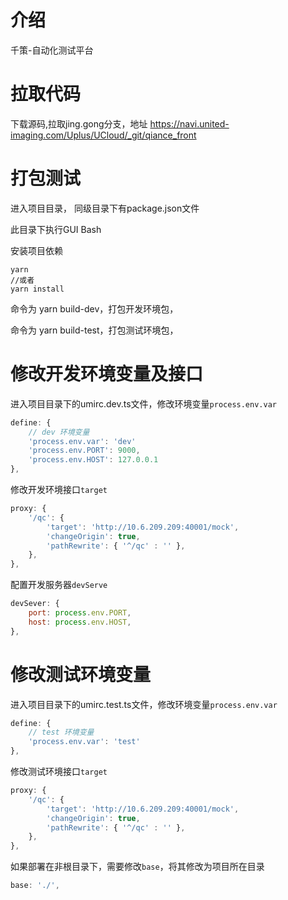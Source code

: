 # 介绍 

千策-自动化测试平台



# 拉取代码

下载源码,拉取jing.gong分支，地址 https://navi.united-imaging.com/Uplus/UCloud/_git/qiance_front



# 打包测试

进入项目目录， 同级目录下有package.json文件

此目录下执行GUI Bash

安装项目依赖

```shell
yarn
//或者
yarn install
```

命令为 yarn build-dev，打包开发环境包，

命令为 yarn build-test，打包测试环境包，



# 修改开发环境变量及接口

进入项目目录下的umirc.dev.ts文件，修改环境变量`process.env.var`

```javascript
define: {
    // dev 环境变量
    'process.env.var': 'dev'
    'process.env.PORT': 9000,
    'process.env.HOST': 127.0.0.1
},
```

修改开发环境接口`target`

```javascript
proxy: {
    '/qc': {
        'target': 'http://10.6.209.209:40001/mock',
        'changeOrigin': true,
        'pathRewrite': { '^/qc' : '' },
    },
},
```

配置开发服务器`devServe`

```javascript
devSever: {
    port: process.env.PORT,
    host: process.env.HOST,
},
```


# 修改测试环境变量

进入项目目录下的umirc.test.ts文件，修改环境变量`process.env.var`

```javascript
define: {
    // test 环境变量
    'process.env.var': 'test'
},
```

修改测试环境接口`target`

```javascript
proxy: {
    '/qc': {
        'target': 'http://10.6.209.209:40001/mock',
        'changeOrigin': true,
        'pathRewrite': { '^/qc' : '' },
    },
},
```

如果部署在非根目录下，需要修改`base`，将其修改为项目所在目录

```javascript
base: './',
```

